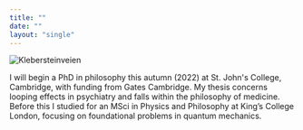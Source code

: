 ```yaml
---
title: ""
date: ""
layout: "single"
---
```


![Klebersteinveien](img/dawn-clear.jpeg)

I will begin a PhD in philosophy this autumn (2022) at St. John's College, Cambridge, with funding from Gates Cambridge. My thesis concerns looping effects in psychiatry and falls within the philosophy of medicine. Before this I studied for an MSci in Physics and Philosophy at King’s College London, focusing on foundational problems in quantum mechanics. 